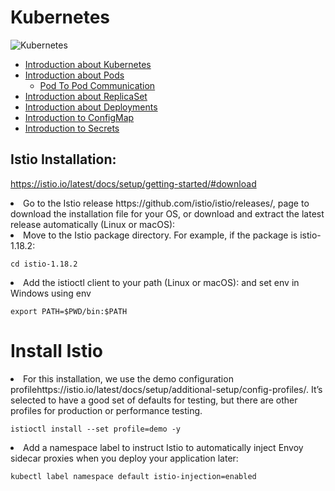 # Kubernetes

![Kubernetes](https://github.com/GudditiOrg/Kubernetes/assets/87116202/da0952a2-8070-4d8e-976c-13661720dcbf)

- [Introduction about Kubernetes](https://gudditiorg.github.io/Kubernetes/introduction)
- [Introduction about Pods](https://github.com/GudditiOrg/Kubernetes/tree/main/pods)
  - [Pod To Pod Communication](https://github.com/GudditiOrg/Kubernetes/tree/main/PodToPod-Communication) 
- [Introduction about ReplicaSet](https://github.com/GudditiOrg/Kubernetes/tree/main/replicaset)
- [Introduction about Deployments](https://github.com/GudditiOrg/Kubernetes/blob/main/deployments)
- [Introduction to ConfigMap](https://github.com/GudditiOrg/Kubernetes/tree/main/configmap)
- [Introduction to Secrets](https://github.com/GudditiOrg/Kubernetes/tree/main/secrets)





## Istio Installation: 

https://istio.io/latest/docs/setup/getting-started/#download

<li> Go to the Istio release https://github.com/istio/istio/releases/, page to download the installation file for your OS, or download and extract the latest release automatically (Linux or macOS):
<li> Move to the Istio package directory. For example, if the package is istio-1.18.2:<br>

`cd istio-1.18.2 `
<li> Add the istioctl client to your path (Linux or macOS): and set env in Windows using env <br>

`export PATH=$PWD/bin:$PATH`
# Install Istio
<li> For this installation, we use the demo configuration profilehttps://istio.io/latest/docs/setup/additional-setup/config-profiles/. It’s selected to have a good set of defaults for testing, but there are other profiles for production or performance testing.<br>

`istioctl install --set profile=demo -y`
<li> Add a namespace label to instruct Istio to automatically inject Envoy sidecar proxies when you deploy your application later:<br>

`kubectl label namespace default istio-injection=enabled`
